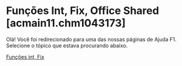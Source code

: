 
# Funções Int, Fix, Office Shared [acmain11.chm1043173]

Olá! Você foi redirecionado para uma das nossas páginas de Ajuda F1. Selecione o tópico que estava procurando abaixo.

[Funções int, Fix](http://msdn.microsoft.com/library/32ce40ac-fdf8-bd6d-e7f9-154c480a9602%28Office.15%29.aspx)
